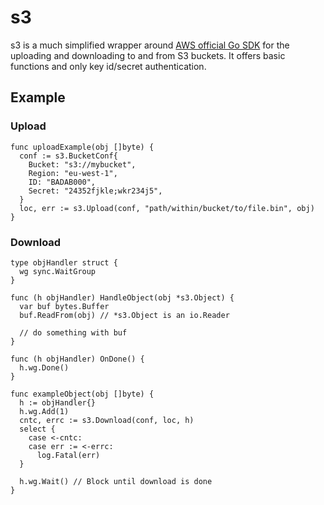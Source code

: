 # s3

s3 is a much simplified wrapper around
[AWS official Go SDK](https://github.com/aws/aws-sdk-go) for the uploading
and downloading to and from S3 buckets. It offers basic functions and only
key id/secret authentication.

## Example

### Upload

```
func uploadExample(obj []byte) {
  conf := s3.BucketConf{
    Bucket: "s3://mybucket",
    Region: "eu-west-1",
    ID: "BADAB000",
    Secret: "24352fjkle;wkr234j5",
  }
  loc, err := s3.Upload(conf, "path/within/bucket/to/file.bin", obj)
}
```

### Download

```
type objHandler struct {
  wg sync.WaitGroup
}

func (h objHandler) HandleObject(obj *s3.Object) {
  var buf bytes.Buffer
  buf.ReadFrom(obj) // *s3.Object is an io.Reader

  // do something with buf
}

func (h objHandler) OnDone() {
  h.wg.Done()
}

func exampleObject(obj []byte) {
  h := objHandler{}
  h.wg.Add(1)
  cntc, errc := s3.Download(conf, loc, h)
  select {
    case <-cntc:
	case err := <-errc:
	  log.Fatal(err)
  }

  h.wg.Wait() // Block until download is done
}
```

